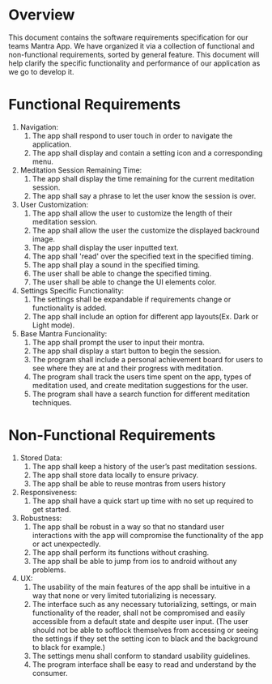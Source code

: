 # Overview
This document contains the software requirements specification for our teams Mantra App. We have organized it via a collection of functional and non-functional requirements, sorted by general feature. This document will help clarify the specific functionality and performance of our application as we go to develop it.

# Functional Requirements

1. Navigation:
	1. The app shall respond to user touch in order to navigate the application.
	2. The app shall display and contain a setting icon and a corresponding menu.
2. Meditation Session Remaining Time:
	1. The app shall display the time remaining for the current meditation session. 
	2. The app shall say a phrase to let the user know the session is over.
3. User Customization:
	1. The app shall allow the user to customize the length of their meditation session.
	2. The app shall allow the user the customize the displayed backround image.
	3. The app shall display the user inputted text.
	4. The app shall 'read' over the specified text in the specified timing.
	5. The app shall play a sound in the specified timing.
	6. The user shall be able to change the specified timing.
	7. The user shall be able to change the UI elements color.
4. Settings Specific Functionality:
	1. The settings shall be expandable if requirements change or functionality is added.
	2. The app shall include an option for different app layouts(Ex. Dark or Light mode). 
5. Base Mantra Funcionality:
	1. The app shall prompt the user to input their montra.
	2. The app shall display a start button to begin the session.
	3. The program shall include a personal achievement board for users to see where they are at and their progress with meditation.
	4. The program shall track the users time spent on the app, types of meditation used, and create meditation suggestions for the user.
	5. The program shall have a search function for different meditation techniques.


# Non-Functional Requirements

1. Stored Data:
	1. The app shall keep a history of the user’s past meditation sessions.
	2. The app shall store data locally to ensure privacy.
	3. The app shall be able to reuse montras from users history
2. Responsiveness:
	1. The app shall have a quick start up time with no set up required to get started.
3. Robustness:
	1. The app shall be robust in a way so that no standard user interactions with the app will compromise the functionality of the app or act unexpectedly.
	2. The app shall perform its functions without crashing.
	3. The app shall be able to jump from ios to android without any problems.
4. UX:
	1. The usability of the main features of the app shall be intuitive in a way that none or very limited tutorializing is necessary. 
	2. The interface such as any necessary tutorializing, settings, or main functionality of the reader, shall not be compromised and easily accessible from a default state and despite user input. (The user should not be able to softlock themselves from accessing or seeing the settings if they set the setting icon to black and the background to black for example.)
	3. The settings menu shall conform to standard usability guidelines.
	4. The program interface shall be easy to read and understand by the consumer.
